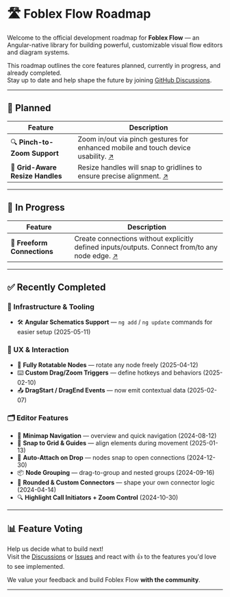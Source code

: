 # 🛣 Foblex Flow Roadmap

Welcome to the official development roadmap for **Foblex Flow** — an Angular-native library for building powerful, customizable visual flow editors and diagram systems.

This roadmap outlines the core features planned, currently in progress, and already completed.  
Stay up to date and help shape the future by joining [GitHub Discussions](https://github.com/Foblex/f-flow/discussions).

---

## 🚧 Planned

| Feature                                      | Description                                                                                     |
|---------------------------------------------|-------------------------------------------------------------------------------------------------|
| 🔍 **Pinch-to-Zoom Support**                | Zoom in/out via pinch gestures for enhanced mobile and touch device usability. [↗](https://github.com/Foblex/f-flow/discussions/127) |
| 📐 **Grid-Aware Resize Handles**            | Resize handles will snap to gridlines to ensure precise alignment. [↗](https://github.com/Foblex/f-flow/discussions/130) |

---

## 🚧 In Progress

| Feature                                      | Description                                                                                     |
|---------------------------------------------|-------------------------------------------------------------------------------------------------|
| 🔄 **Freeform Connections**                 | Create connections without explicitly defined inputs/outputs. Connect from/to any node edge. [↗](https://github.com/Foblex/f-flow/discussions/88) |

---

## ✅ Recently Completed

### 🔧 Infrastructure & Tooling
- 🛠 **Angular Schematics Support** — `ng add` / `ng update` commands for easier setup (2025-05-11)

### 🧱 UX & Interaction
- 🔄 **Fully Rotatable Nodes** — rotate any node freely (2025-04-12)
- ⌨️ **Custom Drag/Zoom Triggers** — define hotkeys and behaviors (2025-02-10)
- 📤 **DragStart / DragEnd Events** — now emit contextual data (2025-02-07)

### 🗂 Editor Features
- 🧭 **Minimap Navigation** — overview and quick navigation (2024-08-12)
- 🧲 **Snap to Grid & Guides** — align elements during movement (2025-01-13)
- 🎯 **Auto-Attach on Drop** — nodes snap to open connections (2024-12-30)
- 📦 **Node Grouping** — drag-to-group and nested groups (2024-09-16)
- 🔄 **Rounded & Custom Connectors** — shape your own connector logic (2024-04-14)
- 🔍 **Highlight Call Initiators + Zoom Control** (2024-10-30)

---

## 📊 Feature Voting

Help us decide what to build next!  
Visit the [Discussions](https://github.com/Foblex/f-flow/discussions) or [Issues](https://github.com/Foblex/f-flow/issues) and react with 👍 to the features you'd love to see implemented.

We value your feedback and build Foblex Flow **with the community**.

---
